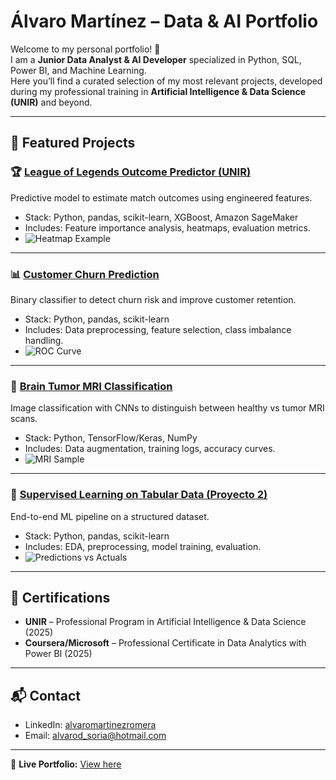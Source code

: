# Álvaro Martínez – Data & AI Portfolio

Welcome to my personal portfolio! 🚀  
I am a **Junior Data Analyst & AI Developer** specialized in Python, SQL, Power BI, and Machine Learning.  
Here you’ll find a curated selection of my most relevant projects, developed during my professional training in **Artificial Intelligence & Data Science (UNIR)** and beyond.

---

## 📂 Featured Projects

### 🏆 [League of Legends Outcome Predictor (UNIR)](./projects/league-of-legends-outcome-predictor.html)
Predictive model to estimate match outcomes using engineered features.  
- Stack: Python, pandas, scikit-learn, XGBoost, Amazon SageMaker  
- Includes: Feature importance analysis, heatmaps, evaluation metrics.  
- ![Heatmap Example](./assets/img/lol_heatmap.png)

---

### 📊 [Customer Churn Prediction](./projects/customer-churn-prediction.html)
Binary classifier to detect churn risk and improve customer retention.  
- Stack: Python, pandas, scikit-learn  
- Includes: Data preprocessing, feature selection, class imbalance handling.  
- ![ROC Curve](./assets/img/churn_roc.png)

---

### 🧠 [Brain Tumor MRI Classification](./projects/brain-tumor-mri-classification.html)
Image classification with CNNs to distinguish between healthy vs tumor MRI scans.  
- Stack: Python, TensorFlow/Keras, NumPy  
- Includes: Data augmentation, training logs, accuracy curves.  
- ![MRI Sample](./assets/img/mri_sample.png)

---

### 🔬 [Supervised Learning on Tabular Data (Proyecto 2)](./projects/project-ml-tabular-proyecto2.html)
End-to-end ML pipeline on a structured dataset.  
- Stack: Python, pandas, scikit-learn  
- Includes: EDA, preprocessing, model training, evaluation.  
- ![Predictions vs Actuals](./assets/img/tabular_scatter.png)

---

## 📑 Certifications
- **UNIR** – Professional Program in Artificial Intelligence & Data Science (2025)  
- **Coursera/Microsoft** – Professional Certificate in Data Analytics with Power BI (2025)

---

## 📬 Contact
- LinkedIn: [alvaromartinezromera](https://linkedin.com/in/alvaromartinezromera)  
- Email: alvarod_soria@hotmail.com  

---

🔗 **Live Portfolio:** [View here](https://dalvaromartinez.github.io/alvaromartinez-portfolio/) 

